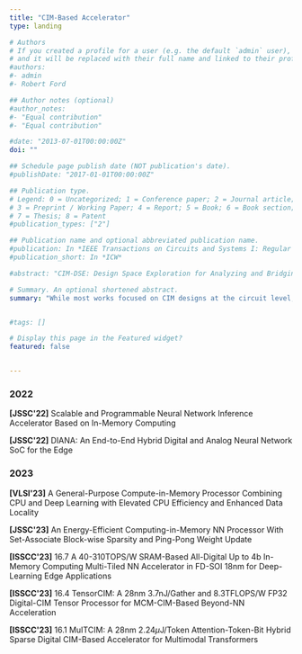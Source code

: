 ```yaml
---
title: "CIM-Based Accelerator"
type: landing

# Authors
# If you created a profile for a user (e.g. the default `admin` user), write the username (folder name) here 
# and it will be replaced with their full name and linked to their profile.
#authors:
#- admin
#- Robert Ford

## Author notes (optional)
#author_notes:
#- "Equal contribution"
#- "Equal contribution"

#date: "2013-07-01T00:00:00Z"
doi: ""

## Schedule page publish date (NOT publication's date).
#publishDate: "2017-01-01T00:00:00Z"

## Publication type.
# Legend: 0 = Uncategorized; 1 = Conference paper; 2 = Journal article;
# 3 = Preprint / Working Paper; 4 = Report; 5 = Book; 6 = Book section;
# 7 = Thesis; 8 = Patent
#publication_types: ["2"]

## Publication name and optional abbreviated publication name.
#publication: In *IEEE Transactions on Circuits and Systems I: Regular Papers*
#publication_short: In *ICW*

#abstract: "CIM-DSE: Design Space Exploration for Analyzing and Bridging the Efficiency Gap between the Computing-in-Memory Macro and Accelerator (under review)"

# Summary. An optional shortened abstract.
summary: "While most works focused on CIM designs at the circuit level, there are some interesting works that discussed about CIM from an architecture or system perspective."


#tags: []

# Display this page in the Featured widget?
featured: false


---
```


### 2022
**[JSSC'22]** Scalable and Programmable Neural Network Inference Accelerator Based on In-Memory Computing



**[JSSC'22]** DIANA: An End-to-End Hybrid Digital and Analog Neural Network SoC for the Edge



### 2023
**[VLSI'23]** A General-Purpose Compute-in-Memory Processor Combining CPU and Deep Learning with Elevated CPU Efficiency and Enhanced Data Locality



**[JSSC'23]** An Energy-Efficient Computing-in-Memory NN Processor With Set-Associate Block-wise Sparsity and Ping-Pong Weight Update



**[ISSCC'23]** 16.7 A 40-310TOPS/W SRAM-Based All-Digital Up to 4b In-Memory Computing Multi-Tiled NN Accelerator in FD-SOI 18nm for Deep-Learning Edge Applications



**[ISSCC'23]** 16.4 TensorCIM: A 28nm 3.7nJ/Gather and 8.3TFLOPS/W FP32 Digital-CIM Tensor Processor for MCM-CIM-Based Beyond-NN Acceleration



**[ISSCC'23]** 16.1 MuITCIM: A 28nm 2.24$\mu$J/Token Attention-Token-Bit Hybrid Sparse Digital CIM-Based Accelerator for Multimodal Transformers
